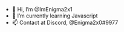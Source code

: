 - 👋 Hi, I’m @ImEnigma2x1
- 🌱 I’m currently learning Javascript 
- 📫 Contact at Discord, @Enigma2x0#9977
